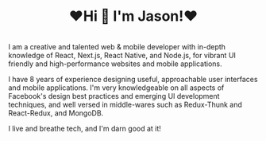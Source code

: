 <h1 align="center">❤Hi 👋  I'm Jason!❤</h1>
<br>
I am a creative and talented web & mobile developer with in-depth knowledge of React, Next.js, React Native, and Node.js, for vibrant UI friendly and high-performance websites and mobile applications.

I have 8 years of experience designing useful, approachable user interfaces and mobile applications. I'm very knowledgeable on all aspects of Facebook's design best practices and emerging UI development techniques, and well versed in middle-wares such as Redux-Thunk and React-Redux, and MongoDB.

I live and breathe tech, and I'm darn good at it!
<br>
<br>
